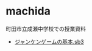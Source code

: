 # machida
町田市立成瀬中学校での授業資料
- [ジャンケンゲームの基本.sb3](https://github.com/IchiroSengoku/machida/blob/main/%E3%82%B7%E3%82%99%E3%83%A3%E3%83%B3%E3%82%B1%E3%83%B3%E3%82%B1%E3%82%99%E3%83%BC%E3%83%A0%E3%81%AE%E5%9F%BA%E6%9C%AC.sb3)
